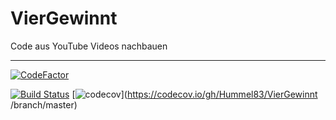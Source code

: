 # VierGewinnt
Code aus YouTube Videos nachbauen

---
[![CodeFactor](https://www.codefactor.io/repository/github/hummel83/viergewinnt/badge/master)](https://www.codefactor.io/repository/github/hummel83/viergewinnt/overview/master)

[![Build Status](https://travis-ci.com/Hummel83/VierGewinnt.svg?branch=master)](https://travis-ci.com/Hummel83/VierGewinnt
)
[![codecov](https://codecov.io/gh/Hummel83/VierGewinnt/branch/master/graph/badge.svg)](https://codecov.io/gh/Hummel83/VierGewinnt
/branch/master)
